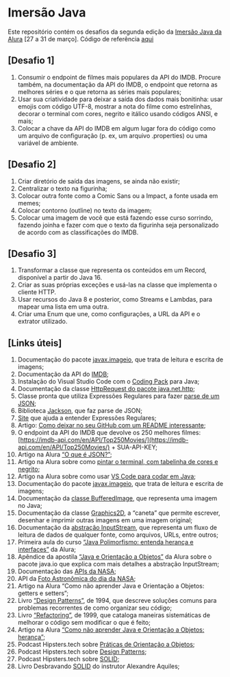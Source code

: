 # Imersão Java
Este repositório contém os desafios da segunda edição da [Imersão Java da Alura](https://grupoalura.notion.site/Imers-o-Java-2-Edi-o-Guia-do-Mergulho-69e40005601f4d089a9add98251197de) [27 a 31 de março].
Código de referência [aqui](https://github.com/alura-cursos/imersao-java-2/tree/aula3)

## [Desafio 1]
1. Consumir o endpoint de filmes mais populares da API do IMDB. Procure também, na documentação da API do IMDB, o endpoint que retorna as melhores séries e o que retorna as séries mais populares;
2. Usar sua criatividade para deixar a saída dos dados mais bonitinha: usar emojis com código UTF-8, mostrar a nota do filme como estrelinhas, decorar o terminal com cores, negrito e itálico usando códigos ANSI, e mais;
3. Colocar a chave da API do IMDB em algum lugar fora do código como um arquivo de configuração (p. ex, um arquivo .properties) ou uma variável de ambiente. 

## [Desafio 2]
1. Criar diretório de saída das imagens, se ainda não existir;
2. Centralizar o texto na figurinha;
3. Colocar outra fonte como a Comic Sans ou a Impact, a fonte usada em memes;
4. Colocar contorno (outline) no texto da imagem; 
5. Colocar uma imagem de você que está fazendo esse curso sorrindo, fazendo joinha e fazer com que o texto da figurinha seja personalizado de acordo com as classificações do IMDB.

## [Desafio 3]
1. Transformar a classe que representa os conteúdos em um Record, disponível a partir do Java 16.
2. Criar as suas próprias exceções e usá-las na classe que implementa o cliente HTTP. 
3. Usar recursos do Java 8 e posterior, como Streams e Lambdas, para mapear uma lista em uma outra. 
4. Criar uma Enum que une, como configurações, a URL da API e o extrator utilizado. 


## [Links úteis]
1. Documentação do pacote [javax.imageio](https://www.imdb.com/chart/top/), que trata de leitura e escrita de imagens;
2. Documentação da API do [IMDB](https://imdb-api.com/api);
3. Instalação do Visual Studio Code com o [Coding Pack](https://code.visualstudio.com/docs/languages/java#_install-visual-studio-code-for-java) para Java;
4. Documentação da classe [HttpRequest do pacote java.net.http](https://docs.oracle.com/en/java/javase/17/docs/api/java.net.http/java/net/http/HttpRequest.html);
5. Classe pronta que utiliza Expressões Regulares para fazer [parse de um JSON](https://gist.github.com/alexandreaquiles/cf337d3bcb59dd790ed2b08a0a4db7a3);
6. Biblioteca [Jackson](https://github.com/FasterXML/jackson), que faz parse de JSON;
7. [Site](https://regex101.com/) que ajuda a entender Expressões Regulares;
8. Artigo: [Como deixar no seu GitHub com um README interessante](https://www.alura.com.br/artigos/escrever-bom-readme);
9. O endpoint da API do IMDB que devolve os 250 melhores filmes: [https://imdb-api.com/en/API/Top250Movies/](https://imdb-api.com/en/API/Top250Movies/) + SUA-API-KEY;
10. Artigo na Alura [“O que é JSON?”](https://www.alura.com.br/artigos/o-que-e-json);
11. Artigo na Alura sobre como [pintar o terminal, com tabelinha de cores e negrito](https://www.alura.com.br/artigos/decorando-terminal-cores-emojis);
12. Artigo na Alura sobre como usar [VS Code para codar em Java](https://www.alura.com.br/artigos/desenvolvendo-aplicacoes-java-vs-code);
13. Documentação do pacote [javax.imageio](https://docs.oracle.com/en/java/javase/17/docs/api/java.desktop/javax/imageio/package-summary.html), que trata de leitura e escrita de imagens;
14. Documentação da [classe BufferedImage](https://docs.oracle.com/en/java/javase/17/docs/api/java.desktop/java/awt/image/BufferedImage.html), que representa uma imagem no Java;
15. Documentação da classe [Graphics2D](https://docs.oracle.com/en/java/javase/17/docs/api/java.desktop/java/awt/Graphics2D.html), a “caneta” que permite escrever, desenhar e imprimir outras imagens em uma imagem original;
16. Documentação da [abstração InputStream](https://docs.oracle.com/en/java/javase/17/docs/api/java.base/java/io/InputStream.html), que representa um fluxo de leitura de dados de qualquer fonte, como arquivos, URLs, entre outros;
17. Primeira aula do curso [“Java Polimorfismo: entenda herança e interfaces”](https://www.alura.com.br/conteudo/java-heranca-interfaces-polimorfismo) da Alura;
18. Apêndice da apostila [“Java e Orientação a Objetos”](https://www.alura.com.br/apostila-java-orientacao-objetos/apendice-pacote-java-io) da Alura sobre o pacote java.io que explica com mais detalhes a abstração InputStream;
19. Documentação das [APIs da NASA](https://api.nasa.gov/);
20. API da [Foto Astronômica do dia da NASA](https://api.nasa.gov/planetary/apod?api_key=DEMO_KEY);
21. Artigo na Alura “Como não aprender Java e Orientação a Objetos: getters e setters”;
22. Livro [“Design Patterns”](https://www.amazon.com/Design-Patterns-Elements-Reusable-Object-Oriented/dp/0201633612), de 1994, que descreve soluções comuns para problemas recorrentes de como organizar seu código;
23. Livro [“Refactoring”](https://www.amazon.com/Refactoring-Improving-Design-Existing-Code/dp/0201485672), de 1999, que cataloga maneiras sistemáticas de melhorar o código sem modificar o que é feito;
24. Artigo na Alura [“Como não aprender Java e Orientação a Objetos: herança”](https://www.alura.com.br/artigos/como-nao-aprender-orientacao-a-objetos-heranca);
25. Podcast Hipsters.tech sobre [Práticas de Orientação a Objetos](https://www.alura.com.br/podcast/praticas-de-orientacao-a-objetos-hipsters-129-a453);
26. Podcast Hipsters.tech sobre [Design Patterns](https://www.alura.com.br/podcast/design-patterns-hipsters-206-a345);
27. Podcast Hipsters.tech sobre [SOLID](https://www.alura.com.br/podcast/solid-codigo-bom-e-bonito-hipsters-ponto-tech-219-a649);
28. Livro Desbravando [SOLID](https://www.casadocodigo.com.br/products/livro-desbravando-solid) do instrutor Alexandre Aquiles;










